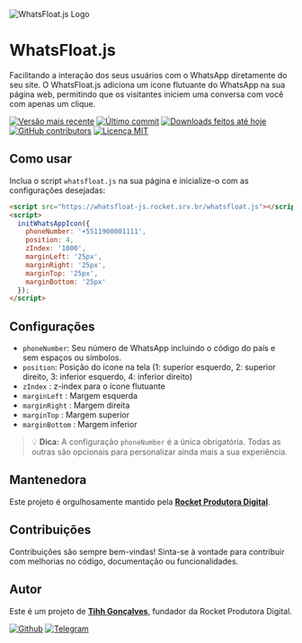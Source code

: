 
<img src="https://raw.githubusercontent.com/filipedeschamps/rss-feed-emitter/master/content/logo.gif" alt="WhatsFloat.js Logo">

# WhatsFloat.js

Facilitando a interação dos seus usuários com o WhatsApp diretamente do seu site. O WhatsFloat.js adiciona um ícone flutuante do WhatsApp na sua página web, permitindo que os visitantes iniciem uma conversa com você com apenas um clique.

[![Versão mais recente](https://img.shields.io/github/release/tihhgoncalves/whatsfloat.js.svg?style=flat)]()
[![Último commit](https://img.shields.io/github/last-commit/tihhgoncalves/whatsfloat.js.svg?style=flat)]()
[![Downloads feitos até hoje](https://img.shields.io/github/downloads/tihhgoncalves/whatsfloat.js/total.svg?style=flat)]()
[![GitHub contributors](https://img.shields.io/github/contributors/tihhgoncalves/whatsfloat.js.svg?style=flat)]()
[![Licença MIT](https://img.shields.io/badge/License-MIT-yellow.svg)](https://opensource.org/licenses/)

## Como usar

Inclua o script `whatsfloat.js` na sua página e inicialize-o com as configurações desejadas:

```html
<script src="https://whatsfloat-js.rocket.srv.br/whatsfloat.js"></script>
<script>
  initWhatsAppIcon({
    phoneNumber: '+5511900001111',
    position: 4,
    zIndex: '1000',
    marginLeft: '25px',
    marginRight: '25px',
    marginTop: '25px',
    marginBottom: '25px'
  });
</script>
```

## Configurações

- `phoneNumber`: Seu número de WhatsApp incluindo o código do país e sem espaços ou símbolos.
- `position`: Posição do ícone na tela (1: superior esquerdo, 2: superior direito, 3: inferior esquerdo, 4: inferior direito)
- `zIndex` : z-index para o ícone flutuante
- `marginLeft` : Margem esquerda
- `marginRight` : Margem direita
- `marginTop` : Margem superior
- `marginBottom` : Margem inferior

> 💡 **Dica:** A configuração `phoneNumber` é a única obrigatória. Todas as outras são opcionais para personalizar ainda mais a sua experiência.

## Mantenedora

Este projeto é orgulhosamente mantido pela **[Rocket Produtora Digital](http://www.produtorarocket.com)**.

## Contribuições

Contribuições são sempre bem-vindas! Sinta-se à vontade para contribuir com melhorias no código, documentação ou funcionalidades.

## Autor

Este é um projeto de **[Tihh Gonçalves](https://github.com/tihhgoncalves)**, fundador da Rocket Produtora Digital.

[![Github](https://img.shields.io/badge/GitHub-181717.svg?style=for-the-badge&logo=GitHub&logoColor=white)](https://github.com/tihhgoncalves)
[![Telegram](https://img.shields.io/badge/Telegram-26A5E4.svg?style=for-the-badge&logo=Telegram&logoColor=white)](https://t.me/tihhgoncalves)
```
